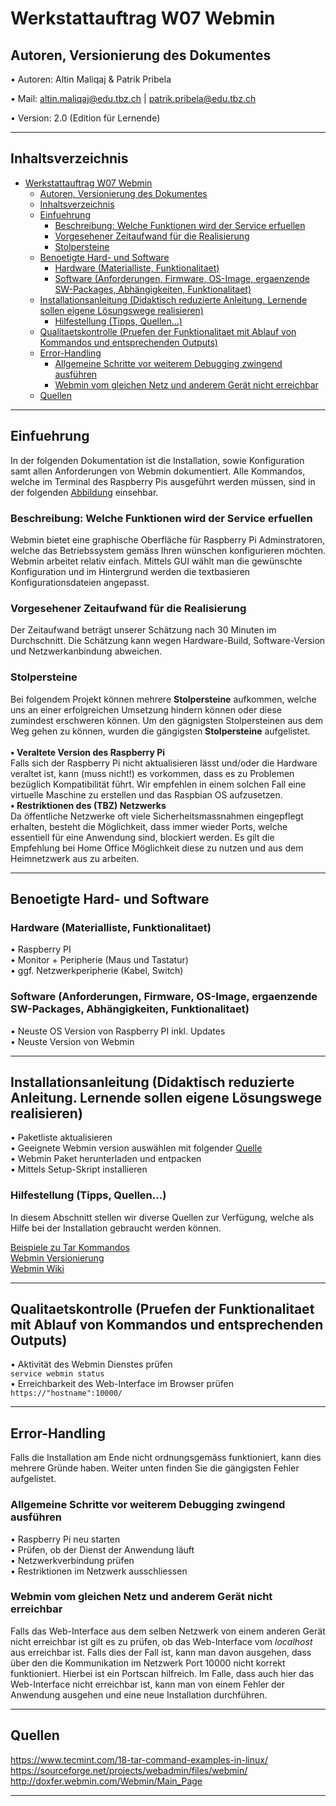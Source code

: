 # Werkstattauftrag W07 Webmin

## Autoren, Versionierung des Dokumentes

   • Autoren: Altin Maliqaj & Patrik Pribela
   
   • Mail: altin.maliqaj@edu.tbz.ch | patrik.pribela@edu.tbz.ch

   • Version: 2.0 (Edition für Lernende)
- - -
## Inhaltsverzeichnis
- [Werkstattauftrag W07 Webmin](#werkstattauftrag-w07-webmin)
  - [Autoren, Versionierung des Dokumentes](#autoren-versionierung-des-dokumentes)
  - [Inhaltsverzeichnis](#inhaltsverzeichnis)
  - [Einfuehrung](#einfuehrung)
    - [Beschreibung: Welche Funktionen wird der Service erfuellen](#beschreibung-welche-funktionen-wird-der-service-erfuellen)
    - [Vorgesehener Zeitaufwand für die Realisierung](#vorgesehener-zeitaufwand-für-die-realisierung)
    - [Stolpersteine](#stolpersteine)
  - [Benoetigte Hard- und Software](#benoetigte-hard--und-software)
    - [Hardware (Materialliste, Funktionalitaet)](#hardware-materialliste-funktionalitaet)
    - [Software (Anforderungen, Firmware, OS-Image, ergaenzende SW-Packages, Abhängigkeiten, Funktionalitaet)](#software-anforderungen-firmware-os-image-ergaenzende-sw-packages-abhängigkeiten-funktionalitaet)
  - [Installationsanleitung (Didaktisch reduzierte Anleitung. Lernende sollen eigene Lösungswege realisieren)](#installationsanleitung-didaktisch-reduzierte-anleitung-lernende-sollen-eigene-lösungswege-realisieren)
    - [Hilfestellung (Tipps, Quellen...)](#hilfestellung-tipps-quellen)
  - [Qualitaetskontrolle (Pruefen der Funktionalitaet mit Ablauf von Kommandos und entsprechenden Outputs)](#qualitaetskontrolle-pruefen-der-funktionalitaet-mit-ablauf-von-kommandos-und-entsprechenden-outputs)
  - [Error-Handling](#error-handling)
    - [Allgemeine Schritte vor weiterem Debugging zwingend ausführen](#allgemeine-schritte-vor-weiterem-debugging-zwingend-ausführen)
    - [Webmin vom gleichen Netz und anderem Gerät nicht erreichbar](#webmin-vom-gleichen-netz-und-anderem-gerät-nicht-erreichbar)
  - [Quellen](#quellen)
---
## Einfuehrung
In der folgenden Dokumentation ist die Installation, sowie Konfiguration samt allen Anforderungen von Webmin dokumentiert.
Alle Kommandos, welche im Terminal des Raspberry Pis ausgeführt werden müssen, sind in der folgenden [Abbildung](../img/cmd.png) einsehbar.

   ### Beschreibung: Welche Funktionen wird der Service erfuellen
   Webmin bietet eine graphische Oberfläche für Raspberry Pi Adminstratoren, welche das Betriebssystem gemäss Ihren wünschen konfigurieren möchten. Webmin arbeitet relativ einfach. Mittels GUI wählt man die gewünschte Konfiguration und im Hintergrund werden die textbasieren Konfigurationsdateien angepasst.
   ### Vorgesehener Zeitaufwand für die Realisierung
   Der Zeitaufwand beträgt unserer Schätzung nach 30 Minuten im Durchschnitt. Die Schätzung kann wegen Hardware-Build, Software-Version und Netzwerkanbindung abweichen.
   ### Stolpersteine
   Bei folgendem Projekt können mehrere **Stolpersteine** aufkommen, welche uns an einer erfolgreichen Umsetzung hindern können oder diese zumindest erschweren können. Um den gägnigsten Stolpersteinen aus dem Weg gehen zu können, wurden die gängigsten **Stolpersteine** aufgelistet.<br><br>
   **• Veraltete Version des Raspberry Pi**<br>
   Falls sich der Raspberry Pi nicht aktualisieren lässt und/oder die Hardware veraltet ist, kann (muss nicht!) es vorkommen, dass es zu Problemen bezüglich Kompatibilität führt. Wir empfehlen in einem solchen Fall eine virtuelle Maschine zu erstellen und das Raspbian OS aufzusetzen.<br>
   **• Restriktionen des (TBZ) Netzwerks**<br>
   Da öffentliche Netzwerke oft viele Sicherheitsmassnahmen eingepflegt erhalten, besteht die Möglichkeit, dass immer wieder Ports, welche essentiell für eine Anwendung sind, blockiert werden. Es gilt die Empfehlung bei Home Office Möglichkeit diese zu nutzen und aus dem Heimnetzwerk aus zu arbeiten.<br>
   - - -
## Benoetigte Hard- und Software
   ### Hardware (Materialliste, Funktionalitaet)
   • Raspberry PI<br>
   • Monitor + Peripherie (Maus und Tastatur)<br>
   • ggf. Netzwerkperipherie (Kabel, Switch)
   ### Software (Anforderungen, Firmware, OS-Image, ergaenzende SW-Packages, Abhängigkeiten, Funktionalitaet)
   • Neuste OS Version von Raspberry PI inkl. Updates<br>
   • Neuste Version von Webmin<br>
- - -
## Installationsanleitung (Didaktisch reduzierte Anleitung. Lernende sollen eigene Lösungswege realisieren)
• Paketliste aktualisieren<br>
• Geeignete Webmin version auswählen mit folgender [Quelle](https://sourceforge.net/projects/webadmin/files/webmin/)<br>
• Webmin Paket herunterladen und entpacken<br>
• Mittels Setup-Skript installieren
### Hilfestellung (Tipps, Quellen...)
In diesem Abschnitt stellen wir diverse Quellen zur Verfügung, welche als Hilfe bei der Installation gebraucht werden können.

[Beispiele zu Tar Kommandos](https://www.tecmint.com/18-tar-command-examples-in-linux/)<br>
[Webmin Versionierung](https://sourceforge.net/projects/webadmin/files/webmin/)<br>
[Webmin Wiki](http://doxfer.webmin.com/Webmin/Main_Page)
- - -
## Qualitaetskontrolle (Pruefen der Funktionalitaet mit Ablauf von Kommandos und entsprechenden Outputs)
• Aktivität des Webmin Dienstes prüfen<br>
`service webmin status`<br>
• Erreichbarkeit des Web-Interface im Browser prüfen<br>
`https://"hostname":10000/`<br>
- - -
## Error-Handling
Falls die Installation am Ende nicht ordnungsgemäss funktioniert, kann dies mehrere Gründe haben. Weiter unten finden Sie die gängigsten Fehler aufgelistet.
### Allgemeine Schritte vor weiterem Debugging zwingend ausführen
• Raspberry Pi neu starten<br>
• Prüfen, ob der Dienst der Anwendung läuft<br>
• Netzwerkverbindung prüfen<br>
• Restriktionen im Netzwerk ausschliessen
### Webmin vom gleichen Netz und anderem Gerät nicht erreichbar
Falls das Web-Interface aus dem selben Netzwerk von einem anderen Gerät nicht erreichbar ist gilt es zu prüfen, ob das Web-Interface vom *localhost* aus erreichbar ist. Falls dies der Fall ist, kann man davon ausgehen, dass über den die Kommunikation im Netzwerk Port 10000 nicht korrekt funktioniert. Hierbei ist ein Portscan hilfreich. Im Falle, dass auch hier das Web-Interface nicht erreichbar ist, kann man von einem Fehler der Anwendung ausgehen und eine neue Installation durchführen.
- - -
## Quellen
https://www.tecmint.com/18-tar-command-examples-in-linux/<br>
https://sourceforge.net/projects/webadmin/files/webmin/
http://doxfer.webmin.com/Webmin/Main_Page
- - -
